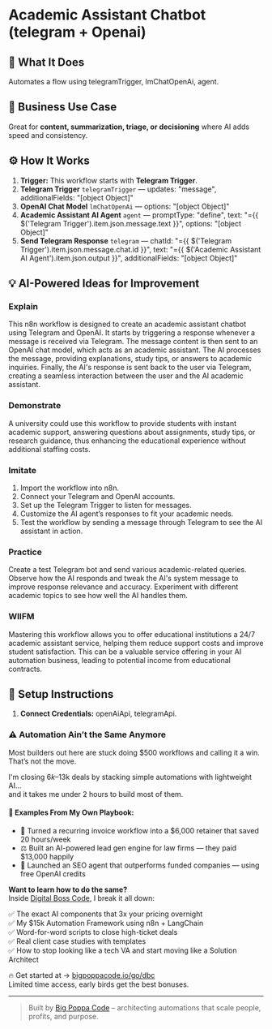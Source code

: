 # Academic Assistant Chatbot (telegram + Openai)
## 🚀 What It Does
Automates a flow using telegramTrigger, lmChatOpenAi, agent.

## 💼 Business Use Case
Great for **content, summarization, triage, or decisioning** where AI adds speed and consistency.

## ⚙️ How It Works
1. **Trigger:** This workflow starts with **Telegram Trigger**.
2. **Telegram Trigger** `telegramTrigger` — updates: "message", additionalFields: "[object Object]"
3. **OpenAI Chat Model** `lmChatOpenAi` — options: "[object Object]"
4. **Academic Assistant AI Agent** `agent` — promptType: "define", text: "={{ $('Telegram Trigger').item.json.message.text }}", options: "[object Object]"
5. **Send Telegram Response** `telegram` — chatId: "={{ $('Telegram Trigger').item.json.message.chat.id }}", text: "={{ $('Academic Assistant AI Agent').item.json.output }}", additionalFields: "[object Object]"

## 💡 AI-Powered Ideas for Improvement
### Explain
This n8n workflow is designed to create an academic assistant chatbot using Telegram and OpenAI. It starts by triggering a response whenever a message is received via Telegram. The message content is then sent to an OpenAI chat model, which acts as an academic assistant. The AI processes the message, providing explanations, study tips, or answers to academic inquiries. Finally, the AI's response is sent back to the user via Telegram, creating a seamless interaction between the user and the AI academic assistant.

### Demonstrate
A university could use this workflow to provide students with instant academic support, answering questions about assignments, study tips, or research guidance, thus enhancing the educational experience without additional staffing costs.

### Imitate
1. Import the workflow into n8n.
2. Connect your Telegram and OpenAI accounts.
3. Set up the Telegram Trigger to listen for messages.
4. Customize the AI agent’s responses to fit your academic needs.
5. Test the workflow by sending a message through Telegram to see the AI assistant in action.

### Practice
Create a test Telegram bot and send various academic-related queries. Observe how the AI responds and tweak the AI's system message to improve response relevance and accuracy. Experiment with different academic topics to see how well the AI handles them.

### WIIFM
Mastering this workflow allows you to offer educational institutions a 24/7 academic assistant service, helping them reduce support costs and improve student satisfaction. This can be a valuable service offering in your AI automation business, leading to potential income from educational contracts.

## 🔧 Setup Instructions
1. **Connect Credentials:** openAiApi, telegramApi.

### ⚠️ Automation Ain’t the Same Anymore

Most builders out here are stuck doing $500 workflows and calling it a win.  
That’s not the move.  

I'm closing $6k–$13k deals by stacking simple automations with lightweight AI...  
and it takes me under 2 hours to build most of them.

#### 🧠 Examples From My Own Playbook:
- 🔁 Turned a recurring invoice workflow into a $6,000 retainer that saved 20 hours/week  
- ⚖️ Built an AI-powered lead gen engine for law firms — they paid $13,000 happily  
- 🚀 Launched an SEO agent that outperforms funded companies — using free OpenAI credits  

**Want to learn how to do the same?**  
Inside [Digital Boss Code](https://bigpoppacode.io/go/dbc), I break it all down:

✅ The exact AI components that 3x your pricing overnight  
✅ My $15k Automation Framework using n8n + LangChain  
✅ Word-for-word scripts to close high-ticket deals  
✅ Real client case studies with templates  
✅ How to stop looking like a tech VA and start moving like a Solution Architect  

🔥 Get started at → [bigpoppacode.io/go/dbc](https://bigpoppacode.io/go/dbc)  
Limited time access, early birds get the best bonuses.

---
> Built by [Big Poppa Code](https://bigpoppacode.io) – architecting automations that scale people, profits, and purpose.
